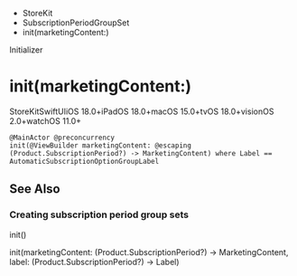 

- StoreKit
- SubscriptionPeriodGroupSet
-  init(marketingContent:) 

Initializer

# init(marketingContent:)

StoreKitSwiftUIiOS 18.0+iPadOS 18.0+macOS 15.0+tvOS 18.0+visionOS 2.0+watchOS 11.0+

``` source
@MainActor @preconcurrency
init(@ViewBuilder marketingContent: @escaping (Product.SubscriptionPeriod?) -> MarketingContent) where Label == AutomaticSubscriptionOptionGroupLabel
```

## See Also

### Creating subscription period group sets

init()

init(marketingContent: (Product.SubscriptionPeriod?) -> MarketingContent, label: (Product.SubscriptionPeriod?) -> Label)

